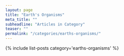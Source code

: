 ```yaml
---
layout: page
title: "Earth's Organisms"
meta_title: ""
subheadline: "Articles in Category"
teaser: ""
permalink: "/categories/earths-organisms/"
---
```

{% include list-posts category='earths-organisms' %}
